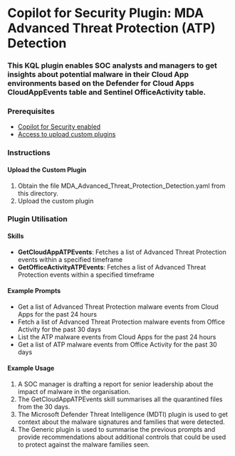 # Copilot for Security Plugin: MDA Advanced Threat Protection (ATP) Detection

### **This KQL plugin enables SOC analysts and managers to get insights about potential malware in their Cloud App environments based on the Defender for Cloud Apps CloudAppEvents table and Sentinel OfficeActivity table.**

### Prerequisites

-   [Copilot for Security enabled](https://learn.microsoft.com/en-us/security-copilot/get-started-security-copilot#onboarding-to-microsoft-security-copilot)
-   [Access to upload custom plugins](https://learn.microsoft.com/en-us/security-copilot/manage-plugins?tabs=securitycopilotplugin#managing-custom-plugins)

### Instructions

#### Upload the Custom Plugin

1.  Obtain the file MDA_Advanced_Threat_Protection_Detection.yaml from this directory.
2.  Upload the custom plugin

### Plugin Utilisation

#### Skills

- **GetCloudAppATPEvents**: Fetches a list of Advanced Threat Protection events within a specified timeframe
- **GetOfficeActivityATPEvents**: Fetches a list of Advanced Threat Protection events within a specified timeframe

#### Example Prompts

- Get a list of Advanced Threat Protection malware events from Cloud Apps for the past 24 hours
- Fetch a list of Advanced Threat Protection malware events from Office Activity for the past 30 days
- List the ATP malware events from Cloud Apps for the past 24 hours
- Get a list of ATP malware events from Office Activity for the past 30 days

#### Example Usage

1. A SOC manager is drafting a report for senior leadership about the impact of malware in the organisation. 
2. The GetCloudAppATPEvents skill summarises all the quarantined files from the 30 days.
3. The Microsoft Defender Threat Intelligence (MDTI) plugin is used to get context about the malware signatures and families that were detected. 
4. The Generic plugin is used to summarise the previous prompts and provide recommendations about additional controls that could be used to protect against the malware families seen. 
